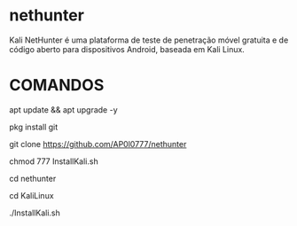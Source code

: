 # nethunter
Kali NetHunter é uma plataforma de teste de penetração móvel gratuita e de código aberto para dispositivos Android, baseada em Kali Linux.

# COMANDOS


apt update && apt upgrade -y


pkg install git



git clone https://github.com/AP0l0777/nethunter



chmod 777 InstallKali.sh

cd nethunter

cd KaliLinux

./InstallKali.sh
